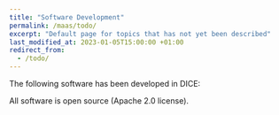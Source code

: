 ```yaml
---
title: "Software Development"
permalink: /maas/todo/
excerpt: "Default page for topics that has not yet been described"
last_modified_at: 2023-01-05T15:00:00 +01:00
redirect_from:
  - /todo/
---
```


The following software has been developed in DICE:


All software is open source (Apache 2.0 license). 
